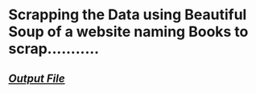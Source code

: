 # Scrapping the Data using Beautiful Soup of a website naming Books to scrap...........

## _[Output File](https://github.com/Pranav6818/Scrapping_BeautifulSoup/blob/main/books_data.csv)_
